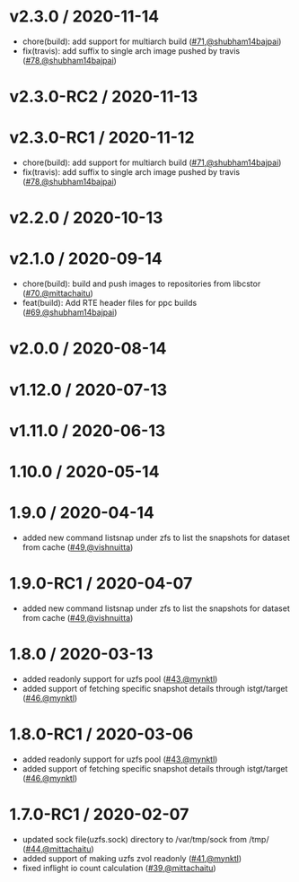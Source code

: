 v2.3.0 / 2020-11-14
========================
* chore(build): add support for multiarch build  ([#71](https://github.com/openebs/libcstor/pull/71),[@shubham14bajpai](https://github.com/shubham14bajpai))
* fix(travis): add suffix to single arch image pushed by travis ([#78](https://github.com/openebs/libcstor/pull/78),[@shubham14bajpai](https://github.com/shubham14bajpai))


v2.3.0-RC2 / 2020-11-13
========================


v2.3.0-RC1 / 2020-11-12
========================
* chore(build): add support for multiarch build  ([#71](https://github.com/openebs/libcstor/pull/71),[@shubham14bajpai](https://github.com/shubham14bajpai))
* fix(travis): add suffix to single arch image pushed by travis ([#78](https://github.com/openebs/libcstor/pull/78),[@shubham14bajpai](https://github.com/shubham14bajpai))


v2.2.0 / 2020-10-13
========================


v2.1.0 / 2020-09-14
========================
* chore(build): build and push images to repositories from libcstor ([#70](https://github.com/openebs/libcstor/pull/70),[@mittachaitu](https://github.com/mittachaitu))
* feat(build): Add RTE header files for ppc builds ([#69](https://github.com/openebs/libcstor/pull/69),[@shubham14bajpai](https://github.com/shubham14bajpai))


v2.0.0 / 2020-08-14
========================


v1.12.0 / 2020-07-13
========================


v1.11.0 / 2020-06-13
========================


1.10.0 / 2020-05-14
========================


1.9.0 / 2020-04-14
========================
* added new command listsnap under zfs to list the snapshots for dataset from cache ([#49](https://github.com/openebs/libcstor/pull/49),[@vishnuitta](https://github.com/vishnuitta))


1.9.0-RC1 / 2020-04-07
========================
* added new command listsnap under zfs to list the snapshots for dataset from cache ([#49](https://github.com/openebs/libcstor/pull/49),[@vishnuitta](https://github.com/vishnuitta))


1.8.0 / 2020-03-13
========================
* added readonly support for uzfs pool ([#43](https://github.com/openebs/libcstor/pull/43),[@mynktl](https://github.com/mynktl))
* added support of fetching specific snapshot details through istgt/target ([#46](https://github.com/openebs/libcstor/pull/46),[@mynktl](https://github.com/mynktl))


1.8.0-RC1 / 2020-03-06
========================
* added readonly support for uzfs pool ([#43](https://github.com/openebs/libcstor/pull/43),[@mynktl](https://github.com/mynktl))
* added support of fetching specific snapshot details through istgt/target ([#46](https://github.com/openebs/libcstor/pull/46),[@mynktl](https://github.com/mynktl))


1.7.0-RC1 / 2020-02-07
========================
* updated sock file(uzfs.sock) directory to /var/tmp/sock from /tmp/ ([#44](https://github.com/openebs/libcstor/pull/44),[@mittachaitu](https://github.com/mittachaitu))
* added support of making uzfs zvol readonly ([#41](https://github.com/openebs/libcstor/pull/41),[@mynktl](https://github.com/mynktl))
* fixed inflight io count calculation ([#39](https://github.com/openebs/libcstor/pull/39),[@mittachaitu](https://github.com/mittachaitu))
